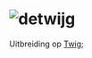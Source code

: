 
# ![detwijg](https://deidee.com/logo.svg?str=detwijg)

Uitbreiding op [Twig](https://twig.symfony.com/);
